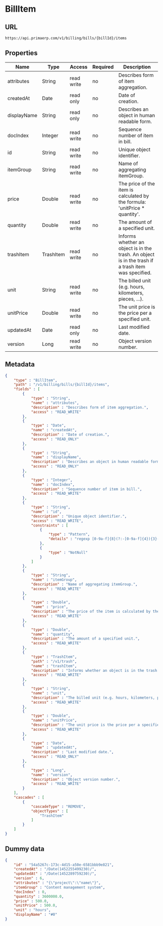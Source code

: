 BillItem
==

## URL

	https://api.primaerp.com/v1/billing/bills/{billId}/items

## Properties

| Name        | Type      | Access     | Required | Description                                                                                         |
|-------------|-----------|------------|----------|-----------------------------------------------------------------------------------------------------|
| attributes  | String    | read write | no       | Describes form of item aggregation.                                                                 |
| createdAt   | Date      | read only  | no       | Date of creation.                                                                                   |
| displayName | String    | read only  | no       | Describes an object in human readable form.                                                         |
| docIndex    | Integer   | read write | no       | Sequence number of item in bill.                                                                    |
| id          | String    | read write | no       | Unique object identifier.                                                                           |
| itemGroup   | String    | read write | no       | Name of aggregating itemGroup.                                                                      |
| price       | Double    | read write | no       | The price of the item is calculated by the formula: 'unitPrice * quantity'.                         |
| quantity    | Double    | read write | no       | The amount of a specified unit.                                                                     |
| trashItem   | TrashItem | read write | no       | Informs whether an object is in the trash. An object is in the trash if a trash item was specified. |
| unit        | String    | read write | no       | The billed unit (e.g. hours, kilometers, pieces, ...).                                              |
| unitPrice   | Double    | read write | no       | The unit price is the price per a specified unit.                                                   |
| updatedAt   | Date      | read only  | no       | Last modified date.                                                                                 |
| version     | Long      | read write | no       | Object version number.                                                                              |

## Metadata

```JSON
{
	"type" : "BillItem",
	"path" : "/v1/billing/bills/{billId}/items",
	"fields" : [
		{
			"type" : "String",
			"name" : "attributes",
			"description" : "Describes form of item aggregation.",
			"access" : "READ_WRITE"
		},
		{
			"type" : "Date",
			"name" : "createdAt",
			"description" : "Date of creation.",
			"access" : "READ_ONLY"
		},
		{
			"type" : "String",
			"name" : "displayName",
			"description" : "Describes an object in human readable form.",
			"access" : "READ_ONLY"
		},
		{
			"type" : "Integer",
			"name" : "docIndex",
			"description" : "Sequence number of item in bill.",
			"access" : "READ_WRITE"
		},
		{
			"type" : "String",
			"name" : "id",
			"description" : "Unique object identifier.",
			"access" : "READ_WRITE",
			"constraints" : [
				{
					"type" : "Pattern",
					"details" : "regexp [0-9a-f]{8}(?:-[0-9a-f]{4}){3}-[0-9a-f]{12}"
				},
				{
					"type" : "NotNull"
				}
			]
		},
		{
			"type" : "String",
			"name" : "itemGroup",
			"description" : "Name of aggregating itemGroup.",
			"access" : "READ_WRITE"
		},
		{
			"type" : "Double",
			"name" : "price",
			"description" : "The price of the item is calculated by the formula: 'unitPrice * quantity'. ",
			"access" : "READ_WRITE"
		},
		{
			"type" : "Double",
			"name" : "quantity",
			"description" : "The amount of a specified unit.",
			"access" : "READ_WRITE"
		},
		{
			"type" : "TrashItem",
			"path" : "/v1/trash",
			"name" : "trashItem",
			"description" : "Informs whether an object is in the trash. An object is in the trash if a trash item was specified.",
			"access" : "READ_WRITE"
		},
		{
			"type" : "String",
			"name" : "unit",
			"description" : "The billed unit (e.g. hours, kilometers, pieces, ...).",
			"access" : "READ_WRITE"
		},
		{
			"type" : "Double",
			"name" : "unitPrice",
			"description" : "The unit price is the price per a specified unit.",
			"access" : "READ_WRITE"
		},
		{
			"type" : "Date",
			"name" : "updatedAt",
			"description" : "Last modified date.",
			"access" : "READ_ONLY"
		},
		{
			"type" : "Long",
			"name" : "version",
			"description" : "Object version number.",
			"access" : "READ_WRITE"
		}
	],
	"cascades" : [
		{
			"cascadeType" : "REMOVE",
			"objectTypes" : [
				"TrashItem"
			]
		}
	]
}
```

## Dummy data

```JSON
{
	"id" : "54a5267c-173c-4d15-a50e-6581bbb9e821",
	"createdAt" : "/Date(1452255499230)/",
	"updatedAt" : "/Date(1452289759230)/",
	"version" : 6,
	"attributes" : "{\"project\":\"name\"}",
	"itemGroup" : "Content management system",
	"docIndex" : 0,
	"quantity" : 3600000.0,
	"price" : 500.0,
	"unitPrice" : 500.0,
	"unit" : "hours",
	"displayName" : "#0"
}
```
